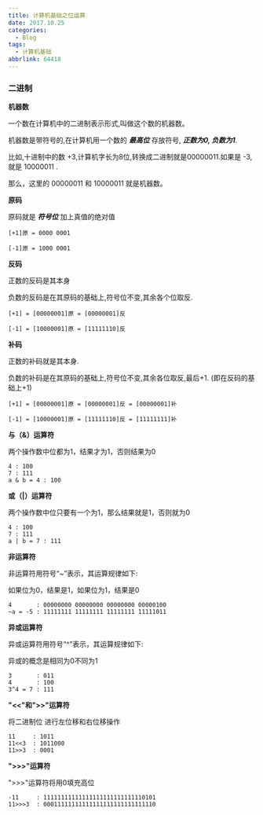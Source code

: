 ```yaml
---
title: 计算机基础之位运算
date: 2017.10.25
categories:
  - Blog
tags:
  - 计算机基础
abbrlink: 64418
---
```


### 二进制

**机器数**

一个数在计算机中的二进制表示形式,叫做这个数的机器数。

机器数是带符号的,在计算机用一个数的 ***最高位*** 存放符号, ***正数为0, 负数为1***.

比如,十进制中的数 +3,计算机字长为8位,转换成二进制就是00000011.如果是 -3,就是 10000011 .

那么，这里的 00000011 和 10000011 就是机器数。

**原码**

原码就是 ***符号位*** 加上真值的绝对值

```
[+1]原 = 0000 0001

[-1]原 = 1000 0001
```

**反码**

正数的反码是其本身

负数的反码是在其原码的基础上,符号位不变,其余各个位取反.

```
[+1] = [00000001]原 = [00000001]反

[-1] = [10000001]原 = [11111110]反
```

**补码**

正数的补码就是其本身.

负数的补码是在其原码的基础上,符号位不变,其余各位取反,最后+1. (即在反码的基础上+1)

```
[+1] = [00000001]原 = [00000001]反 = [00000001]补

[-1] = [10000001]原 = [11111110]反 = [11111111]补
```


**与（&）运算符**

两个操作数中位都为1，结果才为1，否则结果为0

```
4 : 100
7 : 111
a & b = 4 : 100
```

**或（|）运算符**

两个操作数中位只要有一个为1，那么结果就是1，否则就为0

```
4 : 100
7 : 111
a | b = 7 : 111
```

**非运算符**

非运算符用符号“~”表示，其运算规律如下:

如果位为0，结果是1，如果位为1，结果是0

```
4       : 00000000 00000000 00000000 00000100
~a = -5 : 11111111 11111111 11111111 11111011
```

**异或运算符**

异或运算符用符号“^”表示，其运算规律如下:

异或的概念是相同为0不同为1

```
3       : 011
4       : 100
3^4 = 7 : 111

```

**"<<"和">>"运算符**

将二进制位 进行左位移和右位移操作

```
11     : 1011
11<<3  : 1011000
11>>3  : 0001
```

**">>>"运算符**

">>>"运算符将用0填充高位

```
-11     : 11111111111111111111111111110101
11>>>3  : 00011111111111111111111111111110
```